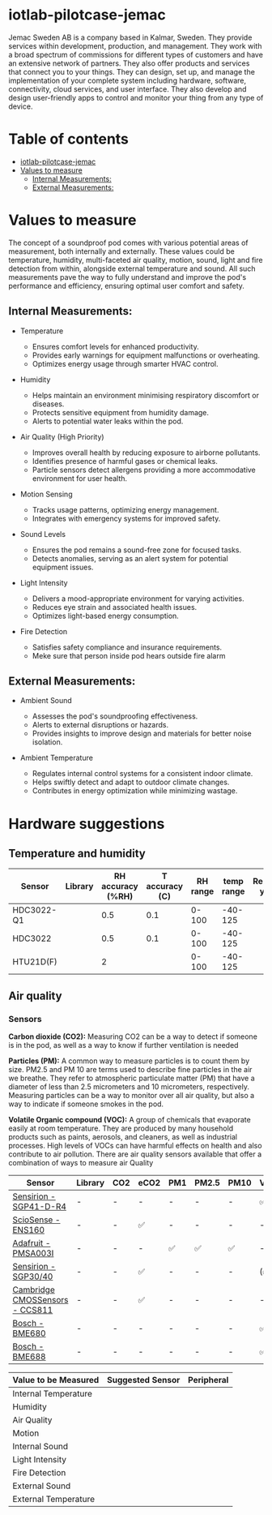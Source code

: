 # iotlab-pilotcase-jemac
Jemac Sweden AB is a company based in Kalmar, Sweden. They provide services within development, production, and management. They work with a broad spectrum of commissions for different types of customers and have an extensive network of partners. They also offer products and services that connect you to your things. They can design, set up, and manage the implementation of your complete system including hardware, software, connectivity, cloud services, and user interface. They also develop and design user-friendly apps to control and monitor your thing from any type of device.

# Table of contents
* [iotlab-pilotcase-jemac](#iotlab-pilotcase-jemac)
* [Values to measure](#values-to-measure)
   * [Internal Measurements:](#internal-measurements)
   * [External Measurements:](#external-measurements)

# Values to measure
The concept of a soundproof pod comes with various potential areas of measurement, both internally and externally. These values could be temperature, humidity, multi-faceted air quality, motion, sound, light and fire detection from within, alongside external temperature and sound. All such measurements pave the way to fully understand and improve the pod's performance and efficiency, ensuring optimal user comfort and safety.

## Internal Measurements:
- Temperature
   - Ensures comfort levels for enhanced productivity.
   - Provides early warnings for equipment malfunctions or overheating.
   - Optimizes energy usage through smarter HVAC control.

- Humidity
   - Helps maintain an environment minimising respiratory discomfort or diseases.
   - Protects sensitive equipment from humidity damage.
   - Alerts to potential water leaks within the pod.

- Air Quality (High Priority)
   - Improves overall health by reducing exposure to airborne pollutants.
   - Identifies presence of harmful gases or chemical leaks.
   - Particle sensors detect allergens providing a more accommodative environment for user health.

- Motion Sensing
   - Tracks usage patterns, optimizing energy management.
   - Integrates with emergency systems for improved safety.

- Sound Levels
   - Ensures the pod remains a sound-free zone for focused tasks.
   - Detects anomalies, serving as an alert system for potential equipment issues. 

- Light Intensity
   - Delivers a mood-appropriate environment for varying activities.
   - Reduces eye strain and associated health issues.
   - Optimizes light-based energy consumption.

- Fire Detection
   - Satisfies safety compliance and insurance requirements.
   - Meke sure that person inside pod hears outside fire alarm

## External Measurements:
- Ambient Sound
   - Assesses the pod's soundproofing effectiveness.
   - Alerts to external disruptions or hazards.
   - Provides insights to improve design and materials for better noise isolation.

- Ambient Temperature
   - Regulates internal control systems for a consistent indoor climate.
   - Helps swiftly detect and adapt to outdoor climate changes.
   - Contributes in energy optimization while minimizing wastage.


# Hardware suggestions

## Temperature and humidity
| Sensor | Library | RH accuracy (%RH)| T accuracy (C)| RH range | temp range |Release year|
|--------|---------|------------------|---------------|----------|------------|------------|
|HDC3022-Q1|       |0.5               |0.1            |0-100     |-40-125     |            |
|HDC3022 |         |0.5               |0.1            |0-100     |-40-125     |            |
|HTU21D(F) |       |2                 |               |0-100     |-40-125     |            |

## Air quality

### Sensors
**Carbon dioxide (CO2):** Measuring CO2 can be a way to detect if someone is in the pod, as well as a way to know if further ventilation is needed

**Particles (PM):** A common way to measure particles is to count them by size. PM2.5 and PM 10 are terms used to describe fine particles in the air we breathe. They refer to atmospheric particulate matter (PM) that have a diameter of less than 2.5 micrometers and 10 micrometers, respectively.  Measuring particles can be a way to monitor over all air quality, but also a way to indicate if someone smokes in the pod.

**Volatile Organic compound (VOC):** A group of chemicals that evaporate easily at room temperature. They are produced by many household products such as paints, aerosols, and cleaners, as well as industrial processes. High levels of VOCs can have harmful effects on health and also contribute to air pollution.
There are air quality sensors available that offer a combination of ways to measure air Quality

| Sensor | Library | CO2 | eCO2 | PM1 | PM2.5 | PM10 | VOC | TVOC | NOx | AQI | VSCs |
|-|-|-|-|-|-|-|-|-|-|-|-|
|[Sensirion - SGP41-D-R4](https://sensirion.com/media/documents/5FE8673C/61E96F50/Sensirion_Gas_Sensors_Datasheet_SGP41.pdf)| - | - | - | - | - | - | ✅ | - | ✅ |-|- | 
|[ScioSense - ENS160](https://www.mouser.com/datasheet/2/1081/SC_001224_DS_1_ENS160_Datasheet_Rev_0_95-2258311.pdf)| - | - | ✅ | - | - | - | - | ✅ | - | ✅ |- | 
|[Adafruit - PMSA003I](https://www.mouser.com/datasheet/2/737/4505_PMSA003I_series_data_manual_English_V2_6-2490334.pdf) | - | - | - | ✅ | ✅ | ✅ | - | - | - | - | - | 
|[Sensirion - SGP30/40](https://docs.rs-online.com/1956/A700000007055193.pdf) | - | - | ✅ | - | - | - | (✅) | ✅ | - | - | - | 
|[Cambridge CMOSSensors  - CCS811](https://www.sciosense.com/wp-content/uploads/documents/SC-001232-DS-3-CCS811B-Datasheet-Revision-2.pdf) | - | - | ✅ | - | - | - | - | ✅ | - | - | - | 
|[Bosch - BME680](https://www.bosch-sensortec.com/products/environmental-sensors/gas-sensors/bme680/) | - | - | - | - | - | - | ✅ | - | - | - | - | 
|[Bosch - BME688](https://www.bosch-sensortec.com/products/environmental-sensors/gas-sensors/bme688/) | - | - | - | - | - | - | ✅ | - | - | - | ✅ | 


| Value to be Measured | Suggested Sensor | Peripheral |
|----------------------|------------------|------------|
| Internal Temperature |                  |            |
| Humidity             |                  |            |
| Air Quality          |                  |            |
| Motion               |                  |            |
| Internal Sound       |                  |            |
| Light Intensity      |                  |            |
| Fire Detection       |                  |            |
| External Sound       |                  |            |
| External Temperature |                  |            |
